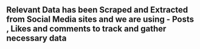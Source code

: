 <h2>Relevant Data has been Scraped and Extracted from Social Media sites and we are using - Posts , Likes and comments to track and gather necessary data</h2>
